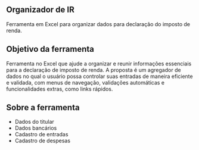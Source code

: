 ## Organizador de IR
Ferramenta em Excel para organizar dados para declaração do imposto de renda.

## Objetivo da ferramenta

Ferramenta no Excel que ajude a organizar e reunir informações essenciais para a declaração de imposto de renda. A proposta é um agregador de dados no qual o usuário possa controlar suas entradas de maneira eficiente e validada, com menus de navegação, validações automáticas e funcionalidades extras, como links rápidos. 

## Sobre a ferramenta

- Dados do titular
- Dados bancários
- Cadastro de entradas
- Cadastro de despesas



